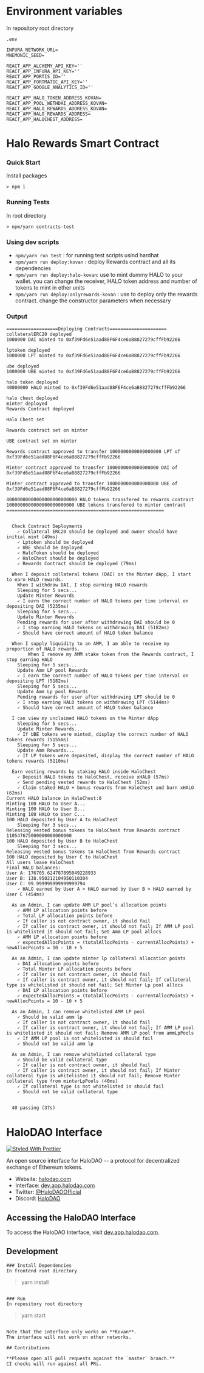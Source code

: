 # Environment variables
In repository root directory

`.env`

```
INFURA_NETWORK_URL=
MNEMONIC_SEED=

REACT_APP_ALCHEMY_API_KEY=''
REACT_APP_INFURA_API_KEY=''
REACT_APP_PORTIS_ID=''
REACT_APP_FORTMATIC_API_KEY=''
REACT_APP_GOOGLE_ANALYTICS_ID=''

REACT_APP_HALO_TOKEN_ADDRESS_KOVAN=
REACT_APP_POOL_WETHDAI_ADDRESS_KOVAN=
REACT_APP_HALO_REWARDS_ADDRESS_KOVAN=
REACT_APP_HALO_REWARDS_ADDRESS=
REACT_APP_HALOCHEST_ADDRESS=
```

# Halo Rewards Smart Contract
### Quick Start
Install packages
```
> npm i
```

### Running Tests
In root directory
```
> npm/yarn contracts-test
```

### Using dev scripts
- `npm/yarn run test` : for running test scripts usind hardhat
- `npm/yarn run deploy:kovan` : deploy Rewards contract and all its dependencies
- `npm/yarn run deploy:halo-kovan`: use to mint dummy HALO to your wallet. you can change the receiver, HALO token address and number of tokens to mint in ether units
- `npm/yarn run deploy:onlyrewards-kovan` : use to deploy only the rewards contract. change the constructor parameters when necessary

### Output

```
===================Deploying Contracts=====================
collateralERC20 deployed
1000000 DAI minted to 0xf39Fd6e51aad88F6F4ce6aB8827279cffFb92266

lptoken deployed
1000000 LPT minted to 0xf39Fd6e51aad88F6F4ce6aB8827279cffFb92266

ube deployed
1000000 UBE minted to 0xf39Fd6e51aad88F6F4ce6aB8827279cffFb92266

halo token deployed
40000000 HALO minted to 0xf39Fd6e51aad88F6F4ce6aB8827279cffFb92266

halo chest deployed
minter deployed
Rewards Contract deployed

Halo Chest set

Rewards contract set on minter

UBE contract set on minter

Rewards contract approved to transfer 1000000000000000000 LPT of 0xf39Fd6e51aad88F6F4ce6aB8827279cffFb92266

Minter contract approved to transfer 1000000000000000000 DAI of 0xf39Fd6e51aad88F6F4ce6aB8827279cffFb92266

Minter contract approved to transfer 1000000000000000000 UBE of 0xf39Fd6e51aad88F6F4ce6aB8827279cffFb92266

40000000000000000000000000 HALO tokens transfered to rewards contract
1000000000000000000000000 UBE tokens transfered to minter contract
==========================================================


  Check Contract Deployments
    ✓ Collateral ERC20 should be deployed and owner should have initial mint (49ms)
    ✓ Lptoken should be deployed
    ✓ UBE should be deployed
    ✓ HaloToken should be deployed
    ✓ HaloChest should be deployed
    ✓ Rewards Contract should be deployed (79ms)

  When I deposit collateral tokens (DAI) on the Minter dApp, I start to earn HALO rewards.
	When I withdraw DAI, I stop earning HALO rewards
	Sleeping for 5 secs...
	Update Minter Rewards
    ✓ I earn the correct number of HALO tokens per time interval on depositing DAI (5235ms)
	Sleeping for 5 secs...
	Update Minter Rewards
	Pending rewards for user after withdrawing DAI should be 0
    ✓ I stop earning HALO tokens on withdrawing DAI (5182ms)
    ✓ Should have correct amount of HALO token balance

  When I supply liquidity to an AMM, I am able to receive my proportion of HALO rewards.
        When I remove my AMM stake token from the Rewards contract, I stop earning HALO
	Sleeping for 5 secs...
	Update Amm LP pool Rewards
    ✓ I earn the correct number of HALO tokens per time interval on depositing LPT (5182ms)
	Sleeping for 5 secs...
	Update Amm Lp pool Rewards
	Pending rewards for user after withdrawing LPT should be 0
    ✓ I stop earning HALO tokens on withdrawing LPT (5144ms)
    ✓ Should have correct amount of HALO token balance

  I can view my unclaimed HALO tokens on the Minter dApp
	Sleeping for 5 secs...
	Update Minter Rewards...
    ✓ If UBE tokens were minted, display the correct number of HALO tokens rewards (5155ms)
	Sleeping for 5 secs...
	Update Amm Rewards...
    ✓ If LP tokens were deposited, display the correct number of HALO tokens rewards (5110ms)

  Earn vesting rewards by staking HALO inside HaloChest
    ✓ Deposit HALO tokens to HaloChest, receive xHALO (57ms)
    ✓ Send pending vested rewards to HaloChest (52ms)
    ✓ Claim staked HALO + bonus rewards from HaloChest and burn xHALO (62ms)
Current HALO balance in HaloChest:0
Minting 100 HALO to User A...
Minting 100 HALO to User B...
Minting 100 HALO to User C...
100 HALO deposited by User A to HaloChest
	Sleeping for 3 secs...
Releasing vested bonus tokens to HaloChest from Rewards contract
110547675000000000000000
100 HALO deposited by User B to HaloChest
	Sleeping for 3 secs...
Releasing vested bonus tokens to HaloChest from Rewards contract
100 HALO deposited by User C to HaloChest
All users leave HaloChest
Final HALO balances:
User A: 176705.624787895049228933
User B: 138.950212104950110304
User C: 99.999999999999999794
    ✓ HALO earned by User A > HALO earned by User B > HALO earned by User C (454ms)

  As an Admin, I can update AMM LP pool’s allocation points
    ✓ AMM LP allocation points before
    ✓ Total LP allocation points before
    ✓ If caller is not contract owner, it should fail
    ✓ If caller is contract owner, it should not fail; If AMM LP pool is whitelisted it should not fail; Set Amm LP pool allocs
    ✓ AMM LP allocation points before
    ✓ expectedAllocPoints = (totalAllocPoints - currentAllocPoints) + newAllocPoints = 10 - 10 + 5

  As an Admin, I can update minter lp collateral allocation points
    ✓ DAI allocation points before
    ✓ Total Minter LP allocation points before
    ✓ If caller is not contract owner, it should fail
    ✓ If caller is contract owner, it should not fail; If collateral type is whitelisted it should not fail; Set Minter Lp pool allocs
    ✓ DAI LP allocation points before
    ✓ expectedAllocPoints = (totalAllocPoints - currentAllocPoints) + newAllocPoints = 10 - 10 + 5

  As an Admin, I can remove whitelisted AMM LP pool
    ✓ Should be valid amm lp
    ✓ If caller is not contract owner, it should fail
    ✓ If caller is contract owner, it should not fail; If AMM LP pool is whitelisted it should not fail; Remove AMM LP pool from ammLpPools
    ✓ If AMM LP pool is not whitelisted is should fail
    ✓ Should not be valid amm lp

  As an Admin, I can remove whitelisted collateral type
    ✓ Should be valid collateral type
    ✓ If caller is not contract owner, it should fail
    ✓ If caller is contract owner, it should not fail; If Minter collateral type is whitelisted it should not fail; Remove Minter collateral type from minterLpPools (40ms)
    ✓ If collateral type is not whitelisted is should fail
    ✓ Should not be valid collateral type


  40 passing (37s)
```

# HaloDAO Interface

[![Styled With Prettier](https://img.shields.io/badge/code_style-prettier-ff69b4.svg)](https://prettier.io/)

An open source interface for HaloDAO -- a protocol for decentralized exchange of Ethereum tokens.

- Website: [halodao.com](https://halodao.com/)
- Interface: [dev.app.halodao.com](https://dev.app.halodao.com)
- Twitter: [@HaloDAOOfficial](https://twitter.com/HaloDAOOfficial)
- Discord: [HaloDAO](https://discord.gg/uAgZvXg7)

## Accessing the HaloDAO Interface

To access the HaloDAO Interface, visit [dev.app.halodao.com](https://dev.app.halodao.com).

## Development
```
### Install Dependencies
In frontend root directory
```
> yarn install
```

### Run
In repository root directory
```
> yarn start
```

Note that the interface only works on **Kovan**.
The interface will not work on other networks.

## Contributions

**Please open all pull requests against the `master` branch.**
CI checks will run against all PRs.
